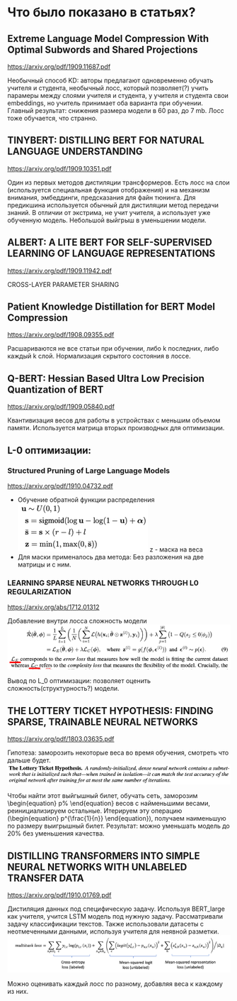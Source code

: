 # Что было показано в статьях?

## Extreme Language Model Compression With Optimal Subwords and Shared Projections

https://arxiv.org/pdf/1909.11687.pdf

Необычный способ KD: авторы предлагают одновременно обучать учителя и студента, необычный лосс, который позволяет(?) учить парамеры между слоями учителя и студента, у учителя и студента свои embeddings, но учитель принимает оба варианта при обучении. Главный результат: снижения размера модели в 60 раз, до 7 mb.
Лосс тоже обучается, что странно.

## TINYBERT: DISTILLING BERT FOR NATURAL LANGUAGE UNDERSTANDING

https://arxiv.org/pdf/1909.10351.pdf

Один из первых методов дистиляции трансформеров. Есть лосс на слои (используется специальная функция отображения) и на механизм внимания, эмбеддинги, предсказания для файн тюнинга. Для предикшина используется обычный для дистиляции метод передачи знаний. В отличии от экстрима, не учит учителя, а использует уже обученную модель. Небольшой выйгрыш в уменьшении модели.

## ALBERT: A LITE BERT FOR SELF-SUPERVISED LEARNING OF LANGUAGE REPRESENTATIONS

https://arxiv.org/pdf/1909.11942.pdf

CROSS-LAYER PARAMETER SHARING

## Patient Knowledge Distillation for BERT Model Compression

https://arxiv.org/pdf/1908.09355.pdf

Расшариваются не все статьи при обучении, либо k последних, либо каждый k слой. Нормализация скрытого состояния в лоссе.

## Q-BERT: Hessian Based Ultra Low Precision Quantization of BERT

https://arxiv.org/pdf/1909.05840.pdf

Квантивизация весов для работы в устройствах с меньшим объемом памяти. Используется матрица вторых производных для оптимизации.

## L-0 оптимизации:
### Structured Pruning of Large Language Models

https://arxiv.org/pdf/1910.04732.pdf

- Обучение обратной функции распределения
  ![pic](l0-1.png)
  z - маска на веса
- Для маски применалось два метода: Без разложения на две матрицы и с ним.

### LEARNING SPARSE NEURAL NETWORKS THROUGH L0 REGULARIZATION

https://arxiv.org/abs/1712.01312

Добавление внутри лосса сложность модели
![pic](l0-2.png)

Вывод по L_0 оптимизации: позволяет оценить сложность(структурность?) модели.

## THE LOTTERY TICKET HYPOTHESIS: FINDING SPARSE, TRAINABLE NEURAL NETWORKS

https://arxiv.org/pdf/1803.03635.pdf

Гипотеза: заморозить некоторые веса во время обучения, смотреть что дальше будет.
![pic](l0-4.png)

Чтобы найти этот выйгышный билет, обучать сеть, заморозим  \begin{equation}  p\%  \end{equation}  весов с найменьшими весами, реинициализируем остальные. Итерируем эту операцию (\begin{equation} p^{\frac{1}{n}} \end{equation}), получаем наименьшую по размеру выигрышный билет.
Результат: можно уменьшать модель до 20% без уменьшения качества.

##  DISTILLING TRANSFORMERS INTO SIMPLE NEURAL NETWORKS WITH UNLABELED TRANSFER DATA

https://arxiv.org/pdf/1910.01769.pdf

Дистиляция данных под специфическую задачу. Используя BERT_large как учителя, учится LSTM модель под нужную задачу. Рассматривали задачу классификации текстов. Также использовали датасеты с неотмеченными данными, используя учителя для неявной разметки.
![pic](l0-5.png)

Можно оценивать каждый лосс по разному, добавляя веса к каждому из них.
